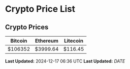 # Crypto Price List

## Crypto Prices
| Bitcoin | Ethereum | Litecoin |
| ------- | -------- | -------- |
| $106352 | $3999.64 | $116.45 |
**Last Updated:** 2024-12-17 06:36 UTC
**Last Updated:** $DATE$
